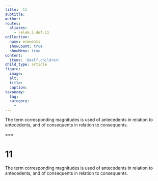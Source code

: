 ```yaml
---
title:  11
subtitle: 
author:
routes:
  aliases:
    - /elem.5.def.11
collection:
  name: elements
  showCount: true
  showMenu: true
content:
  items: '@self.children'
child_type: article
figure:
  image:
  alt:
  title:
  caption:
taxonomy:
  tag:
  category:
    - 
---
```


<p>The term <hi rend="bold">corresponding magnitudes</hi> is used of antecedents in relation to antecedents, and of consequents in relation to consequents.</p>

===

<h1>11</h1>
<p>The term <span class="bold">corresponding magnitudes</span> is used of antecedents in relation to antecedents, and of consequents in relation to consequents.</p>
